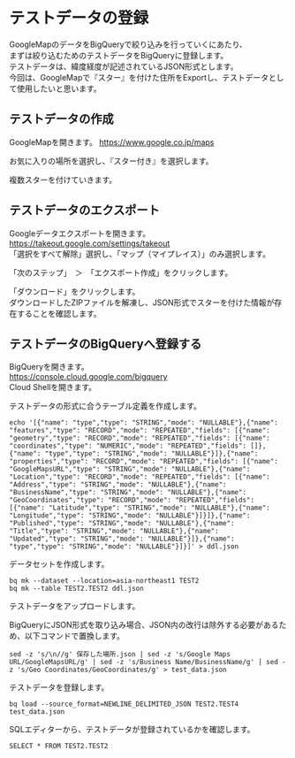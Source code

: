 # テストデータの登録  
GoogleMapのデータをBigQueryで絞り込みを行っていくにあたり、  
まずは絞り込むためのテストデータをBigQueryに登録します。  
テストデータは、緯度経度が記述されているJSON形式とします。  
今回は、GoogleMapで『スター』を付けた住所をExportし、テストデータとして使用したいと思います。  



## テストデータの作成  
GoogleMapを開きます。
https://www.google.co.jp/maps  


お気に入りの場所を選択し、『スター付き』を選択します。  

複数スターを付けていきます。  


## テストデータのエクスポート  
Googleデータエクスポートを開きます。  
https://takeout.google.com/settings/takeout  
「選択をすべて解除」選択し、「マップ（マイプレイス）」のみ選択します。  

「次のステップ」　＞　「エクスポート作成」をクリックします。  

「ダウンロード」をクリックします。  
ダウンロードしたZIPファイルを解凍し、JSON形式でスターを付けた情報が存在することを確認します。  


## テストデータのBigQueryへ登録する  
BigQueryを開きます。  
https://console.cloud.google.com/bigquery  
Cloud Shellを開きます。  

テストデータの形式に合うテーブル定義を作成します。
```
echo '[{"name": "type","type": "STRING","mode": "NULLABLE"},{"name": "features","type": "RECORD","mode": "REPEATED","fields": [{"name": "geometry","type": "RECORD","mode": "REPEATED","fields": [{"name": "coordinates","type": "NUMERIC","mode": "REPEATED","fields": []},{"name": "type","type": "STRING","mode": "NULLABLE"}]},{"name": "properties","type": "RECORD","mode": "REPEATED","fields": [{"name": "GoogleMapsURL","type": "STRING","mode": "NULLABLE"},{"name": "Location","type": "RECORD","mode": "REPEATED","fields": [{"name": "Address","type": "STRING","mode": "NULLABLE"},{"name": "BusinessName","type": "STRING","mode": "NULLABLE"},{"name": "GeoCoordinates","type": "RECORD","mode": "REPEATED","fields": [{"name": "Latitude","type": "STRING","mode": "NULLABLE"},{"name": "Longitude","type": "STRING","mode": "NULLABLE"}]}]},{"name": "Published","type": "STRING","mode": "NULLABLE"},{"name": "Title","type": "STRING","mode": "NULLABLE"},{"name": "Updated","type": "STRING","mode": "NULLABLE"}]},{"name": "type","type": "STRING","mode": "NULLABLE"}]}]' > ddl.json
```

データセットを作成します。  
```
bq mk --dataset --location=asia-northeast1 TEST2
bq mk --table TEST2.TEST2 ddl.json
```
テストデータをアップロードします。  

BigQueryにJSON形式を取り込み場合、JSON内の改行は除外する必要があるため、以下コマンドで置換します。  
```
sed -z 's/\n//g' 保存した場所.json | sed -z 's/Google Maps URL/GoogleMapsURL/g' | sed -z 's/Business Name/BusinessName/g' | sed -z 's/Geo Coordinates/GeoCoordinates/g' > test_data.json
```

テストデータを登録します。  
```
bq load --source_format=NEWLINE_DELIMITED_JSON TEST2.TEST4 test_data.json
```

SQLエディターから、テストデータが登録されているかを確認します。  
```
SELECT * FROM TEST2.TEST2
```

